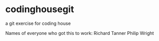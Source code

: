 codinghousegit
==============

a git exercise for coding house

Names of everyone who got this to work:
Richard Tanner
Philip Wright
